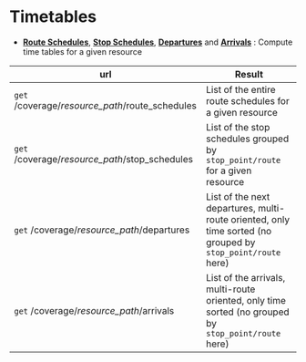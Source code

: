 <a name="timetables"></a>Timetables
=================================

-   **[Route Schedules](#route-schedules)**, **[Stop Schedules](#stop-schedules)**, **[Departures](#departures)** and **[Arrivals](#arrivals)** : 
Compute time tables for a given resource

| url | Result |
|-------------------------------------------------|---------------------------------------------------------------------------------------------------------------|
| `get` /coverage/*resource_path*/route_schedules | List of the entire route schedules for a given resource                                                       |
| `get` /coverage/*resource_path*/stop_schedules  | List of the stop schedules grouped by ``stop_point/route`` for a given resource                               |
| `get` /coverage/*resource_path*/departures      | List of the next departures, multi-route oriented, only time sorted (no grouped by ``stop_point/route`` here) |
| `get` /coverage/*resource_path*/arrivals        | List of the arrivals, multi-route oriented, only time sorted (no grouped by ``stop_point/route`` here)        |

